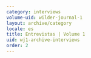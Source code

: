 ```yaml
---
category: interviews
volume-uid: wilder-journal-1
layout: archive/category
locale: es
title: Entrevistas | Volume 1
uid: wj1-archive-interviews
order: 2
---
```


